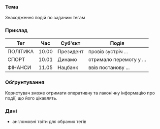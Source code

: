 ### Тема
Знаходження подій по заданим тегам

### Приклад
| Тег     | Час | Суб'єкт  | Подія  |
 ---      | --- | --- | --- 
| ПОЛІТИКА | 10.00 | Президент | провів зустріч ... |
| СПОРТ    | 10.01 | Динамо    | отримало перемогу у ...  |
| ФІНАНСИ  | 11.05 | Нацбанк   | ввів постанову ... |


### Обґрунтування
Користувач зможе отримати оперативну та лаконічну інформацію про події, що його цікавлять.

### Дані
- англомовні твіти для обраних тегів

